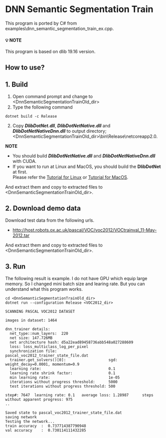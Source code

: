 ﻿# DNN Semantic Segmentation Train
 
This program is ported by C# from examples\dnn_semantic_segmentation_train_ex.cpp.

#### :bulb: NOTE

This program is based on dlib 19.16 version.

## How to use?

## 1. Build

1. Open command prompt and change to &lt;DnnSemanticSegmentationTrainOld_dir&gt;
1. Type the following command
````
dotnet build -c Release
````
2. Copy ***DlibDotNet.dll***, ***DlibDotNetNative.dll*** and ***DlibDotNetNativeDnn.dll*** to output directory; &lt;DnnSemanticSegmentationTrainOld_dir&gt;\bin\Release\netcoreapp2.0.

**NOTE**  
- You should build ***DlibDotNetNative.dll*** and ***DlibDotNetNativeDnn.dll*** with CUDA.
- If you want to run at Linux and MacOS, you should build the **DlibDotNet** at first.  
Please refer the [Tutorial for Linux](https://github.com/takuya-takeuchi/DlibDotNet/wiki/Tutorial-for-Linux) or [Tutorial for MacOS](https://github.com/takuya-takeuchi/DlibDotNet/wiki/Tutorial-for-MacOS).

And extract them and copy to extracted files to &lt;DnnSemanticSegmentationTrainOld_dir&gt;.

## 2. Download demo data

Download test data from the following urls.

- http://host.robots.ox.ac.uk/pascal/VOC/voc2012/VOCtrainval_11-May-2012.tar

And extract them and copy to extracted files to &lt;DnnSemanticSegmentationTrainOld_dir&gt;.

## 3. Run

The following result is example.
I do not have GPU which equip large memory. So I changed mini batch size and learing rate.
But you can understand what this program works.

````
cd <DnnSemanticSegmentationTrainOld_dir>
dotnet run --configuration Release <VOC2012_dir>

SCANNING PASCAL VOC2012 DATASET

images in dataset: 1464

dnn_trainer details:
  net_type::num_layers:  220
  net size: 147.726MB
  net architecture hash: d5a22ead89458736abb548a027288609
  loss: loss_multiclass_log_per_pixel
  synchronization file:                       pascal_voc2012_trainer_state_file.dat
  trainer.get_solvers()[0]:                   sgd: weight_decay=0.0001, momentum=0.9
  learning rate:                              0.1
  learning rate shrink factor:                0.1
  min learning rate:                          1e-05
  iterations without progress threshold:      5000
  test iterations without progress threshold: 500

step#: 7647  learning rate: 0.1   average loss: 1.28987      steps without apparent progress: 975
..

Saved state to pascal_voc2012_trainer_state_file.dat
saving network
Testing the network...
train accuracy  :  0.737714387790948
val accuracy    :  0.730114111432285
````